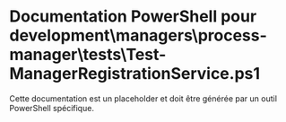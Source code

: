 # Documentation PowerShell pour development\managers\process-manager\tests\Test-ManagerRegistrationService.ps1

Cette documentation est un placeholder et doit être générée par un outil PowerShell spécifique.

